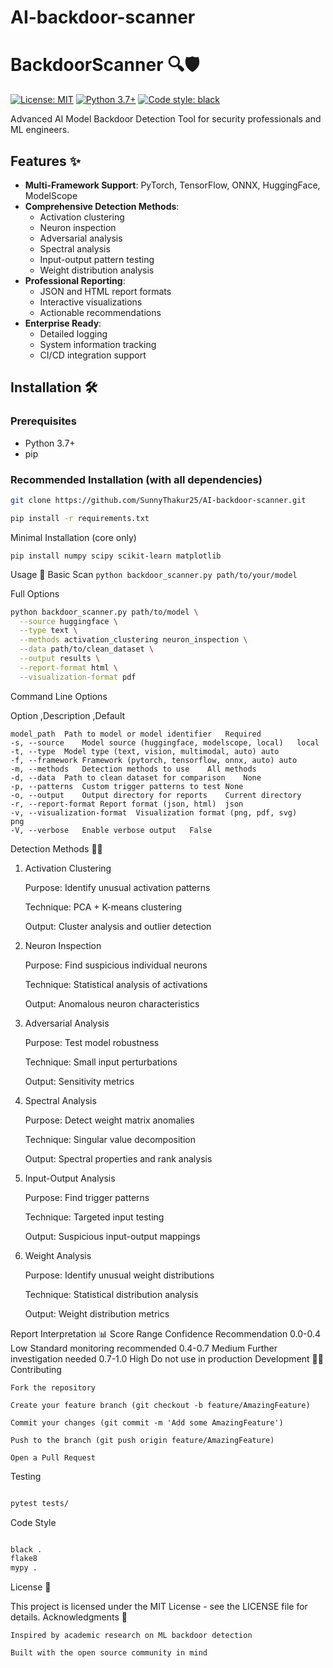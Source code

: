 # AI-backdoor-scanner

# BackdoorScanner 🔍🛡️

[![License: MIT](https://img.shields.io/badge/License-MIT-yellow.svg)](https://opensource.org/licenses/MIT)
[![Python 3.7+](https://img.shields.io/badge/python-3.7+-blue.svg)](https://www.python.org/downloads/)
[![Code style: black](https://img.shields.io/badge/code%20style-black-000000.svg)](https://github.com/psf/black)

Advanced AI Model Backdoor Detection Tool for security professionals and ML engineers.



## Features ✨

- **Multi-Framework Support**: PyTorch, TensorFlow, ONNX, HuggingFace, ModelScope
- **Comprehensive Detection Methods**:
  - Activation clustering
  - Neuron inspection
  - Adversarial analysis
  - Spectral analysis
  - Input-output pattern testing
  - Weight distribution analysis
- **Professional Reporting**:
  - JSON and HTML report formats
  - Interactive visualizations
  - Actionable recommendations
- **Enterprise Ready**:
  - Detailed logging
  - System information tracking
  - CI/CD integration support

## Installation 🛠️

### Prerequisites

- Python 3.7+
- pip

### Recommended Installation (with all dependencies)

```bash
git clone https://github.com/SunnyThakur25/AI-backdoor-scanner.git

pip install -r requirements.txt
```

Minimal Installation (core only)

`pip install numpy scipy scikit-learn matplotlib`

Usage 🚀
Basic Scan
`
python backdoor_scanner.py path/to/your/model
`

Full Options
```bash
python backdoor_scanner.py path/to/model \
  --source huggingface \
  --type text \
  --methods activation_clustering neuron_inspection \
  --data path/to/clean_dataset \
  --output results \
  --report-format html \
  --visualization-format pdf
```

Command Line Options


Option	,Description	,Default

```
model_path	Path to model or model identifier	Required
-s, --source	Model source (huggingface, modelscope, local)	local
-t, --type	Model type (text, vision, multimodal, auto)	auto
-f, --framework	Framework (pytorch, tensorflow, onnx, auto)	auto
-m, --methods	Detection methods to use	All methods
-d, --data	Path to clean dataset for comparison	None
-p, --patterns	Custom trigger patterns to test	None
-o, --output	Output directory for reports	Current directory
-r, --report-format	Report format (json, html)	json
-v, --visualization-format	Visualization format (png, pdf, svg)	png
-V, --verbose	Enable verbose output	False
```

Detection Methods 🕵️‍♂️
1. Activation Clustering

    Purpose: Identify unusual activation patterns

    Technique: PCA + K-means clustering

    Output: Cluster analysis and outlier detection

2. Neuron Inspection

    Purpose: Find suspicious individual neurons

    Technique: Statistical analysis of activations

    Output: Anomalous neuron characteristics

3. Adversarial Analysis

    Purpose: Test model robustness

    Technique: Small input perturbations

    Output: Sensitivity metrics

4. Spectral Analysis

    Purpose: Detect weight matrix anomalies

    Technique: Singular value decomposition

    Output: Spectral properties and rank analysis

5. Input-Output Analysis

    Purpose: Find trigger patterns

    Technique: Targeted input testing

    Output: Suspicious input-output mappings

6. Weight Analysis

    Purpose: Identify unusual weight distributions

    Technique: Statistical distribution analysis

    Output: Weight distribution metrics

Report Interpretation 📊
Score Range	Confidence	Recommendation
0.0-0.4	Low	Standard monitoring recommended
0.4-0.7	Medium	Further investigation needed
0.7-1.0	High	Do not use in production
Development 🧑‍💻
Contributing

    Fork the repository

    Create your feature branch (git checkout -b feature/AmazingFeature)

    Commit your changes (git commit -m 'Add some AmazingFeature')

    Push to the branch (git push origin feature/AmazingFeature)

    Open a Pull Request

Testing
```bash

pytest tests/
```
Code Style
```bash

black .
flake8
mypy .
```
License 📜

This project is licensed under the MIT License - see the LICENSE file for details.
Acknowledgments 🙏

    Inspired by academic research on ML backdoor detection

    Built with the open source community in mind

    
